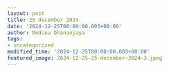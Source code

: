 ```yaml
---
layout: post
title: 25 december 2024
date: '2024-12-25T00:00:00.003+00:00'
author: Dedunu Dhananjaya
tags:
- uncategorized
modified_time: '2024-12-25T00:00:00.003+00:00'
featured_image: 2024-12-25-25-december-2024-3.jpeg
---
```


